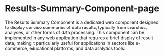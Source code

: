 # Results-Summary-Component-page
The Results Summary Component is a dedicated web component designed to display concise summaries of data results, typically from searches, analyses, or other forms of data processing. 
This component can be implemented in any web application that requires a brief display of result data, making it particularly useful for applications in sectors like e-commerce, educational platforms, and data analytics tools.
